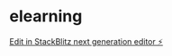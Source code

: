 # elearning

[Edit in StackBlitz next generation editor ⚡️](https://stackblitz.com/~/github.com/ritikksahoo1/elearning)